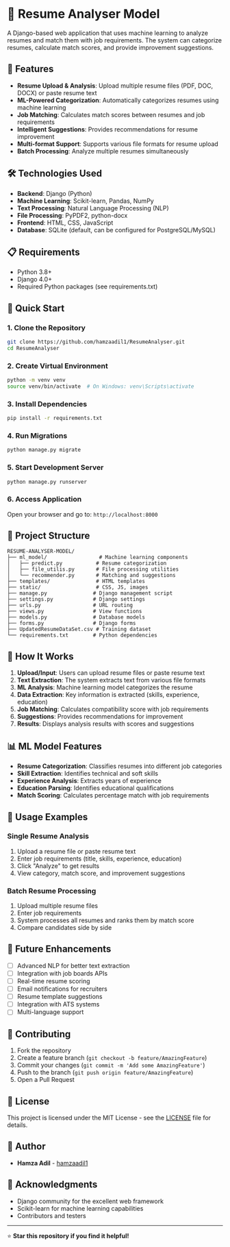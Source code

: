 # 📄 Resume Analyser Model

A Django-based web application that uses machine learning to analyze resumes and match them with job requirements. The system can categorize resumes, calculate match scores, and provide improvement suggestions.

## 🚀 Features

- **Resume Upload & Analysis**: Upload multiple resume files (PDF, DOC, DOCX) or paste resume text
- **ML-Powered Categorization**: Automatically categorizes resumes using machine learning
- **Job Matching**: Calculates match scores between resumes and job requirements
- **Intelligent Suggestions**: Provides recommendations for resume improvement
- **Multi-format Support**: Supports various file formats for resume upload
- **Batch Processing**: Analyze multiple resumes simultaneously

## 🛠️ Technologies Used

- **Backend**: Django (Python)
- **Machine Learning**: Scikit-learn, Pandas, NumPy
- **Text Processing**: Natural Language Processing (NLP)
- **File Processing**: PyPDF2, python-docx
- **Frontend**: HTML, CSS, JavaScript
- **Database**: SQLite (default, can be configured for PostgreSQL/MySQL)

## 📋 Requirements

- Python 3.8+
- Django 4.0+
- Required Python packages (see requirements.txt)

## 🚀 Quick Start

### 1. Clone the Repository
```bash
git clone https://github.com/hamzaadil1/ResumeAnalyser.git
cd ResumeAnalyser
```

### 2. Create Virtual Environment
```bash
python -m venv venv
source venv/bin/activate  # On Windows: venv\Scripts\activate
```

### 3. Install Dependencies
```bash
pip install -r requirements.txt
```

### 4. Run Migrations
```bash
python manage.py migrate
```

### 5. Start Development Server
```bash
python manage.py runserver
```

### 6. Access Application
Open your browser and go to: `http://localhost:8000`

## 📁 Project Structure

```
RESUME-ANALYSER-MODEL/
├── ml_model/                 # Machine learning components
│   ├── predict.py           # Resume categorization
│   ├── file_utilis.py       # File processing utilities
│   └── recommender.py       # Matching and suggestions
├── templates/               # HTML templates
├── static/                  # CSS, JS, images
├── manage.py               # Django management script
├── settings.py             # Django settings
├── urls.py                 # URL routing
├── views.py                # View functions
├── models.py               # Database models
├── forms.py                # Django forms
├── UpdatedResumeDataSet.csv # Training dataset
└── requirements.txt        # Python dependencies
```

## 🔧 How It Works

1. **Upload/Input**: Users can upload resume files or paste resume text
2. **Text Extraction**: The system extracts text from various file formats
3. **ML Analysis**: Machine learning model categorizes the resume
4. **Data Extraction**: Key information is extracted (skills, experience, education)
5. **Job Matching**: Calculates compatibility score with job requirements
6. **Suggestions**: Provides recommendations for improvement
7. **Results**: Displays analysis results with scores and suggestions

## 📊 ML Model Features

- **Resume Categorization**: Classifies resumes into different job categories
- **Skill Extraction**: Identifies technical and soft skills
- **Experience Analysis**: Extracts years of experience
- **Education Parsing**: Identifies educational qualifications
- **Match Scoring**: Calculates percentage match with job requirements

## 🎯 Usage Examples

### Single Resume Analysis
1. Upload a resume file or paste resume text
2. Enter job requirements (title, skills, experience, education)
3. Click "Analyze" to get results
4. View category, match score, and improvement suggestions

### Batch Resume Processing
1. Upload multiple resume files
2. Enter job requirements
3. System processes all resumes and ranks them by match score
4. Compare candidates side by side

## 🔮 Future Enhancements

- [ ] Advanced NLP for better text extraction
- [ ] Integration with job boards APIs
- [ ] Real-time resume scoring
- [ ] Email notifications for recruiters
- [ ] Resume template suggestions
- [ ] Integration with ATS systems
- [ ] Multi-language support

## 🤝 Contributing

1. Fork the repository
2. Create a feature branch (`git checkout -b feature/AmazingFeature`)
3. Commit your changes (`git commit -m 'Add some AmazingFeature'`)
4. Push to the branch (`git push origin feature/AmazingFeature`)
5. Open a Pull Request

## 📝 License

This project is licensed under the MIT License - see the [LICENSE](LICENSE) file for details.

## 👥 Author

- **Hamza Adil** - [hamzaadil1](https://github.com/hamzaadil1)

## 🙏 Acknowledgments

- Django community for the excellent web framework
- Scikit-learn for machine learning capabilities
- Contributors and testers

---

⭐ **Star this repository if you find it helpful!**
